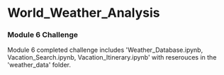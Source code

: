# World_Weather_Analysis
### Module 6 Challenge
Module 6 completed challenge includes 'Weather_Database.ipynb, Vacation_Search.ipynb, Vacation_Itinerary.ipynb' with reserouces in the 'weather_data' folder.
